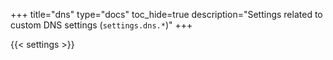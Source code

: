 +++
title="dns"
type="docs"
toc_hide=true
description="Settings related to custom DNS settings (`settings.dns.*`)"
+++

{{< settings >}}
